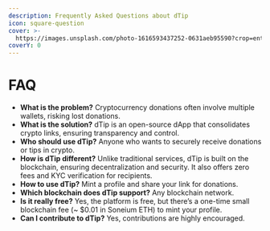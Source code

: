 ```yaml
---
description: Frequently Asked Questions about dTip
icon: square-question
cover: >-
  https://images.unsplash.com/photo-1616593437252-0631aeb95590?crop=entropy&cs=srgb&fm=jpg&ixid=M3wxOTcwMjR8MHwxfHNlYXJjaHw2fHxxdWVzdGlvbnN8ZW58MHx8fHwxNzQxNzQ2MDgxfDA&ixlib=rb-4.0.3&q=85
coverY: 0
---
```


# FAQ

* **What is the problem?** Cryptocurrency donations often involve multiple wallets, risking lost donations.
* **What is the solution?** dTip is an open-source dApp that consolidates crypto links, ensuring transparency and control.
* **Who should use dTip?** Anyone who wants to securely receive donations or tips in crypto.
* **How is dTip different?** Unlike traditional services, dTip is built on the blockchain, ensuring decentralization and security. It also offers zero fees and KYC verification for recipients.
* **How to use dTip?** Mint a profile and share your link for donations.
* **Which blockchain does dTip support?** Any blockchain network.
* **Is it really free?** Yes, the platform is free, but there’s a one-time small blockchain fee (\~ $0.01 in Soneium ETH) to mint your profile.
* **Can I contribute to dTip?** Yes, contributions are highly encouraged.
